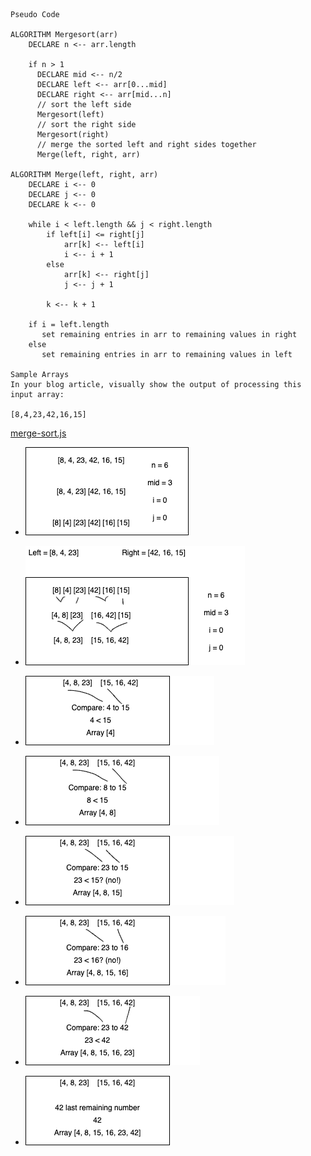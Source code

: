 ```
Pseudo Code

ALGORITHM Mergesort(arr)
    DECLARE n <-- arr.length
           
    if n > 1
      DECLARE mid <-- n/2
      DECLARE left <-- arr[0...mid]
      DECLARE right <-- arr[mid...n]
      // sort the left side
      Mergesort(left)
      // sort the right side
      Mergesort(right)
      // merge the sorted left and right sides together
      Merge(left, right, arr)

ALGORITHM Merge(left, right, arr)
    DECLARE i <-- 0
    DECLARE j <-- 0
    DECLARE k <-- 0

    while i < left.length && j < right.length
        if left[i] <= right[j]
            arr[k] <-- left[i]
            i <-- i + 1
        else
            arr[k] <-- right[j]
            j <-- j + 1
            
        k <-- k + 1

    if i = left.length
       set remaining entries in arr to remaining values in right
    else
       set remaining entries in arr to remaining values in left

Sample Arrays
In your blog article, visually show the output of processing this input array:

[8,4,23,42,16,15]
```

[merge-sort.js](javascript/code-challenges/mergeSort/merge-sort.js)

+ ![mergeSort1](assets/mergeSort1.png)

+ ![mergeSort2](assets/mergeSort2.png)

+ ![mergeSort3](assets/mergeSort3.png)

+ ![mergeSort4](assets/mergeSort4.png)

+ ![mergeSort5](assets/mergeSort5.png)

+ ![mergeSort6](assets/mergeSort6.png)

+ ![mergeSort7](assets/mergeSort7.png)

+ ![mergeSort8](assets/mergeSort8.png)
